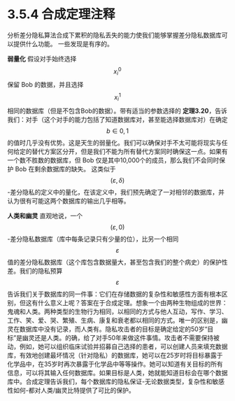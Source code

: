 # 3.5.4 合成定理注释
分析差分隐私算法合成下累积的隐私丢失的能力使我们能够掌握差分隐私数据库可以提供什么功能。 一些发现是有序的。

**弱量化** 假设对手始终选择 $$x_i^0$$ 保留 Bob 的数据，并且选择 $$x_i^1$$ 相同的数据库（但是不包含Bob的数据）。带有适当的参数选择的 **定理3.20**，告诉我们：对手（这个对手的能力包括了知道数据库对，甚至能选择数据库对）在确定 $$b\in{0,1}$$ 的值时几乎没有优势。这是天生的弱量化。我们可以确保对手不太可能将现实与任何给定的替代方案区分开，但是我们不能为所有替代方案同时确保这一点。如果有一个数不胜数的数据库，但 Bob 仅是其中10,000个的成员，那么我们不会同时保护 Bob 在剩余数据库的缺失。 这类似于 $$(\varepsilon,\delta)$$-差分隐私的定义中的量化，在该定义中，我们预先确定了一对相邻的数据库，并认为很有可能这两个数据库的输出几乎相等。

**人类和幽灵** 直观地说，一个$$(\varepsilon,0)$$-差分隐私数据库（库中每条记录只有少量的位），比另一个相同 $$\varepsilon$$ 值的差分隐私数据库（这个库包含数据量大，甚至包含我们的整个病史）的保护性差。我们的隐私预算 $$\varepsilon$$ 告诉我们关于数据库的同一件事：它们在存储数据的复杂性和敏感性方面有根本区别，但这有什么意义上呢？答案在于合成定理。想象一个由两种生物组成的世界：鬼魂和人类。两种类型的生物行为相同，以相同的方式与他人互动，写作、学习、工作、笑、爱、哭、繁殖、生病、康复和衰老都以相同的方式。唯一的区别是，幽灵在数据库中没有记录，而人类有。隐私攻击者的目标是确定给定的50岁“目标”是幽灵还是人类。的确，给了对手50年来做这件事情。攻击者不需要保持被动，例如，她可以组织临床试验并招募自己选择的患者，可以创建人员来填充数据库，有效地创建最坏情况（针对隐私）的数据库，她可以在25岁时将目标暴露于化学品中，在35岁时再次暴露于化学品中等等操作。她可以知道有关目标的所有信息，可以将其输入任何数据库。如果目标是人类，她就能知道目标会在哪个数据库中。合成定理告诉我们，每个数据库的隐私保证-无论数据类型，复杂性和敏感性如何-都对人类/幽灵比特提供了可比的保护。